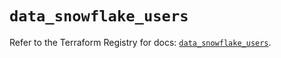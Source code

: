 # `data_snowflake_users`

Refer to the Terraform Registry for docs: [`data_snowflake_users`](https://registry.terraform.io/providers/snowflake-labs/snowflake/1.0.5/docs/data-sources/users).
